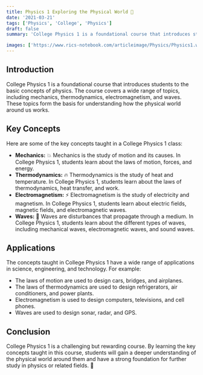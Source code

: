 ```yaml
---
title: Physics 1 Exploring the Physical World 🔭
date: '2021-03-21'
tags: ['Physics', 'College', 'Physics']
draft: false
summary: 'College Physics 1 is a foundational course that introduces students to the basic concepts of physics, including mechanics, thermodynamics, electromagnetism, and waves.'

images: ['https://www.rics-notebook.com/articleimage/Physics/Physics1.webp']
---
```


## **Introduction**

College Physics 1 is a foundational course that introduces students to the basic
concepts of physics. The course covers a wide range of topics, including
mechanics, thermodynamics, electromagnetism, and waves. These topics form the
basis for understanding how the physical world around us works.

## **Key Concepts**

Here are some of the key concepts taught in a College Physics 1 class:

- **Mechanics:** 💥 Mechanics is the study of motion and its causes. In College
  Physics 1, students learn about the laws of motion, forces, and energy.
- **Thermodynamics:** 🔥 Thermodynamics is the study of heat and temperature. In
  College Physics 1, students learn about the laws of thermodynamics, heat
  transfer, and work.
- **Electromagnetism:** ⚡️ Electromagnetism is the study of electricity and
  magnetism. In College Physics 1, students learn about electric fields,
  magnetic fields, and electromagnetic waves.
- **Waves:** 🌊 Waves are disturbances that propagate through a medium. In
  College Physics 1, students learn about the different types of waves,
  including mechanical waves, electromagnetic waves, and sound waves.

## **Applications**

The concepts taught in College Physics 1 have a wide range of applications in
science, engineering, and technology. For example:

- The laws of motion are used to design cars, bridges, and airplanes.
- The laws of thermodynamics are used to design refrigerators, air conditioners,
  and power plants.
- Electromagnetism is used to design computers, televisions, and cell phones.
- Waves are used to design sonar, radar, and GPS.

## **Conclusion**

College Physics 1 is a challenging but rewarding course. By learning the key
concepts taught in this course, students will gain a deeper understanding of the
physical world around them and have a strong foundation for further study in
physics or related fields. 🚀
